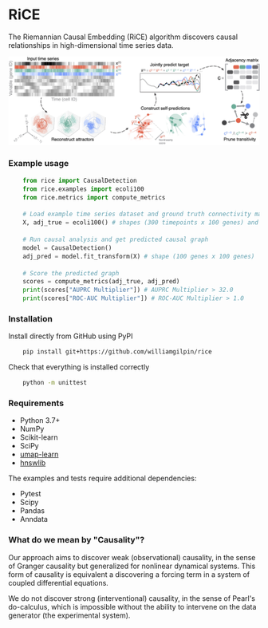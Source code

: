 # RiCE

The Riemannian Causal Embedding (RiCE) algorithm discovers causal relationships in high-dimensional time series data.

![Overview of method](rice/data/fig_schematic.jpg)

### Example usage

```python
    from rice import CausalDetection
    from rice.examples import ecoli100
    from rice.metrics import compute_metrics

    # Load example time series dataset and ground truth connectivity matrix
    X, adj_true = ecoli100() # shapes (300 timepoints x 100 genes) and (100 genes x 100 genes)

    # Run causal analysis and get predicted causal graph
    model = CausalDetection()
    adj_pred = model.fit_transform(X) # shape (100 genes x 100 genes)

    # Score the predicted graph
    scores = compute_metrics(adj_true, adj_pred)
    print(scores["AUPRC Multiplier"]) # AUPRC Multiplier > 32.0
    print(scores["ROC-AUC Multiplier"]) # ROC-AUC Multiplier > 1.0
```

### Installation

Install directly from GitHub using PyPI

```bash
    pip install git+https://github.com/williamgilpin/rice
```

Check that everything is installed correctly

```bash
    python -m unittest
```


### Requirements

+ Python 3.7+
+ NumPy
+ Scikit-learn
+ SciPy
+ [umap-learn](https://umap-learn.readthedocs.io/en/latest/)
+ [hnswlib](https://github.com/nmslib/hnswlib)

The examples and tests require additional dependencies:

+ Pytest
+ Scipy
+ Pandas
+ Anndata


### What do we mean by "Causality"?

Our approach aims to discover weak (observational) causality, in the sense of Granger causality but generalized for nonlinear dynamical systems. This form of causality is equivalent a discovering a forcing term in a system of coupled differential equations.

We do not discover strong (interventional) causality, in the sense of Pearl's do-calculus, which is impossible without the ability to intervene on the data generator (the experimental system).
<!-- 
### References -->








